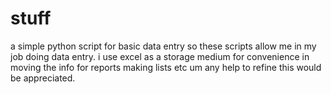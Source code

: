 # stuff
a simple python script for basic data entry
so these scripts allow me in my job doing data entry.
i use excel as a storage medium for convenience in moving the info for reports making lists etc
um any help to refine this would be appreciated.
